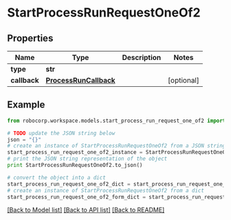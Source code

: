 # StartProcessRunRequestOneOf2


## Properties
Name | Type | Description | Notes
------------ | ------------- | ------------- | -------------
**type** | **str** |  | 
**callback** | [**ProcessRunCallback**](ProcessRunCallback.md) |  | [optional] 

## Example

```python
from robocorp.workspace.models.start_process_run_request_one_of2 import StartProcessRunRequestOneOf2

# TODO update the JSON string below
json = "{}"
# create an instance of StartProcessRunRequestOneOf2 from a JSON string
start_process_run_request_one_of2_instance = StartProcessRunRequestOneOf2.from_json(json)
# print the JSON string representation of the object
print StartProcessRunRequestOneOf2.to_json()

# convert the object into a dict
start_process_run_request_one_of2_dict = start_process_run_request_one_of2_instance.to_dict()
# create an instance of StartProcessRunRequestOneOf2 from a dict
start_process_run_request_one_of2_form_dict = start_process_run_request_one_of2.from_dict(start_process_run_request_one_of2_dict)
```
[[Back to Model list]](../README.md#documentation-for-models) [[Back to API list]](../README.md#documentation-for-api-endpoints) [[Back to README]](../README.md)


